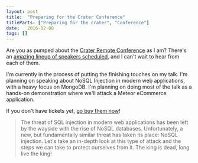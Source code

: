 ```yaml
---
layout: post
title:  "Preparing for the Crater Conference"
titleParts: ["Preparing for the crater", "Conference"]
date:   2016-02-08
tags: []
---
```


Are you as pumped about the [Crater Remote Conference](http://conf.crater.io/) as I am? There's an [amazing lineup of speakers scheduled](http://conf.crater.io/#schedule), and I can't wait to hear from each of them.

I'm currently in the process of putting the finishing touches on my talk. I'm planning on speaking about NoSQL Injection in modern web applications, with a heavy focus on MongoDB. I'm planning on doing most of the talk as a hands-on demonstration where we'll attack a Meteor eCommerce application.

If you don't have tickets yet, [go buy them now](http://conf.crater.io/#tickets)!

> The threat of SQL injection in modern web applications has been left by the wayside with the rise of NoSQL databases. Unfortunately, a new, but fundamentally similar threat has taken its place: NoSQL injection. Let's take an in-depth look at this type of attack and the steps we can take to protect ourselves from it. The king is dead, long live the king!
